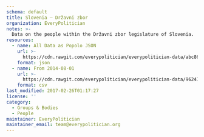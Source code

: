 ```yaml
---
schema: default
title: Slovenia — Državni zbor
organization: EveryPolitician
notes: >-
  Data on the people within the Državni zbor legislature of Slovenia.
resources:
  - name: All Data as Popolo JSON
    url: >-
      https://cdn.rawgit.com/everypolitician/everypolitician-data/abc869459b90234e7d81376cf8303fe918bcabc4/data/Slovenia/National_Assembly/ep-popolo-v1.0.json
    format: json
  - name: From 2014-08-01
    url: >-
      https://cdn.rawgit.com/everypolitician/everypolitician-data/96241e2aaf7d04d879e666e93b76d6d5e1e672c7/data/Slovenia/National_Assembly/term-7.csv
    format: csv
last_modified: 2017-02-26T01:17:27
license: ''
category:
  - Groups & Bodies
  - People
maintainer: EveryPolitician
maintainer_email: team@everypolitician.org
---
```


